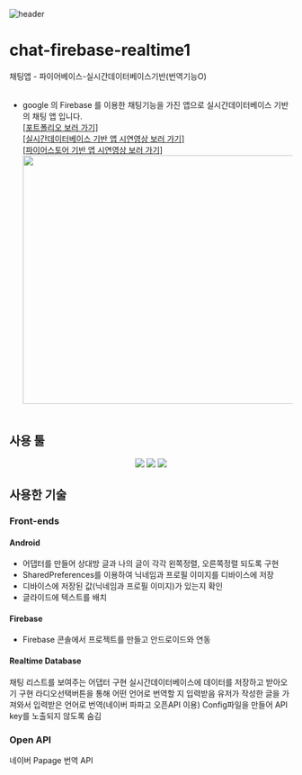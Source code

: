
![header](https://capsule-render.vercel.app/api?type=waving&color=auto&height=200&section=header&text=Firebase%20ChattingApp&fontSize=70)

# chat-firebase-realtime1
채팅앱 - 파이어베이스-실시간데이터베이스기반(번역기능O)
<br/><br/>

* google 의 Firebase 를 이용한 채팅기능을 가진 앱으로 실시간데이터베이스 기반의 채팅 앱 입니다. <br/>
<a href= "https://drive.google.com/file/d/10OPgREisny6R08xASe2_5mxemA2di6JJ/view?usp=drive_link">[포트폴리오 보러 가기]</a><br/>
<a href= "https://drive.google.com/file/d/17uiTZSeLXYdTnOmmm3UxsVfYJjixShIg/view?usp=drive_link">[실시간데이터베이스 기반 앱 시연영상 보러 가기]</a><br/>
<a href= "https://drive.google.com/file/d/19BAwG2ERAnkJpk-cW4apO-H1Rnya0cHt/view?usp=drive_link">[파이어스토어 기반 앱 시연영상 보러 가기]</a><br/>
<img src="https://github.com/HYEEYH/aws-rekognition-app2/assets/130967557/c8146fce-acc5-47fd-8110-e8f9649767de"  width="700" height="442" /><br/><br/>

## 사용 툴
<div align=center>
<img src="https://img.shields.io/badge/Android Studio-3DDC84?style=flat&logo=androidstudio&logoColor=white"/>
<img src="https://img.shields.io/badge/Amazon AWS-232F3E?style=flat-square&logo=amazonaws&logoColor=white"/>
<img src="https://img.shields.io/badge/firebase-FFCA28?style=flat-square&logo=firebase&logoColor=white">
</div>

## 사용한 기술
### Front-ends
#### Android
- 어댑터를 만들어 상대방 글과 나의 글이 각각 왼쪽정렬, 오른쪽정렬 되도록 구현
- SharedPreferences를 이용하여 닉네임과 프로필 이미지를 디바이스에 저장
- 디바이스에 저장된 값(닉네임과 프로필 이미지)가 있는지 확인
- 글라이드에 텍스트를 배치
#### Firebase
- Firebase 콘솔에서 프로젝트를 만들고 안드로이드와 연동
#### Realtime Database
채팅 리스트를 보여주는 어댑터 구현
실시간데이터베이스에 데이터를 저장하고 받아오기 구현
라디오선택버튼을 통해 어떤 언어로 번역할 지 입력받음
유저가 작성한 글을 가져와서 입력받은 언어로 번역(네이버 파파고 오픈API 이용)
Config파일을 만들어 API key를 노출되지 않도록 숨김

### Open API
네이버 Papage 번역 API


